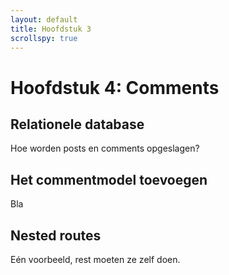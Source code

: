 ```yaml
---
layout: default
title: Hoofdstuk 3
scrollspy: true
---
```


# Hoofdstuk 4: Comments

## Relationele database

Hoe worden posts en comments opgeslagen?

## Het commentmodel toevoegen

Bla

## Nested routes

Eén voorbeeld, rest moeten ze zelf doen.